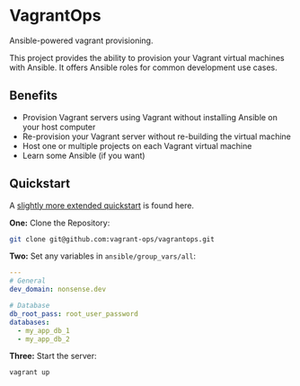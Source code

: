 # VagrantOps

Ansible-powered vagrant provisioning.

This project provides the ability to provision your Vagrant virtual machines with Ansible. It offers Ansible roles for common development use cases.

## Benefits

* Provision Vagrant servers using Vagrant without installing Ansible on your host computer
* Re-provision your Vagrant server without re-building the virtual machine
* Host one or multiple projects on each Vagrant virtual machine
* Learn some Ansible (if you want)

## Quickstart

A [slightly more extended quickstart](http://localhost:8000/quickstart/) is found here.

**One:** Clone the Repository:

```bash
git clone git@github.com:vagrant-ops/vagrantops.git
```

**Two:** Set any variables in `ansible/group_vars/all`:

```yaml
---
# General
dev_domain: nonsense.dev

# Database
db_root_pass: root_user_password
databases:
  - my_app_db_1
  - my_app_db_2
```

**Three:** Start the server:

```bash
vagrant up
```

<!--

## Commands

* `mkdocs new [dir-name]` - Create a new project.
* `mkdocs serve` - Start the live-reloading docs server.
* `mkdocs build` - Build the documentation site.
* `mkdocs help` - Print this help message.

## Project layout

    mkdocs.yml    # The configuration file.
    docs/
        index.md  # The documentation homepage.
        ...       # Other markdown pages, images and other files.
-->